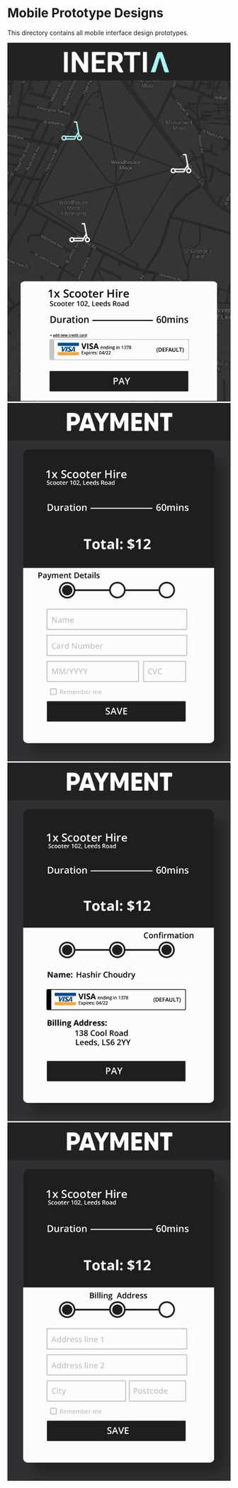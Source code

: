 # Mobile Prototype Designs

This directory contains all mobile interface design prototypes.

![Visual Scooter Map](https://raw.githubusercontent.com/omariosc/inertia/main/documentation/prototype%20designs/mobile/map.png)
![Booking Details](https://raw.githubusercontent.com/omariosc/inertia/main/documentation/prototype%20designs/mobile/details.png)
![Order Confirmation](https://raw.githubusercontent.com/omariosc/inertia/main/documentation/prototype%20designs/mobile/confirmation.png)
![Billing Address](https://raw.githubusercontent.com/omariosc/inertia/main/documentation/prototype%20designs/mobile/billingaddress.png)
